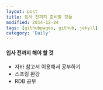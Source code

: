 ```yaml
---
layout: post
title: 입사 전까지 준비할 것들
modified: 2014-12-24
tags: [githubpages, github, jekyll]
category: 'Daily'
---
```


#### 입사 전까지 해야 할 것
- 자바 참고서 이용해서 공부하기
- 스프링 완강
- RDB 공부
